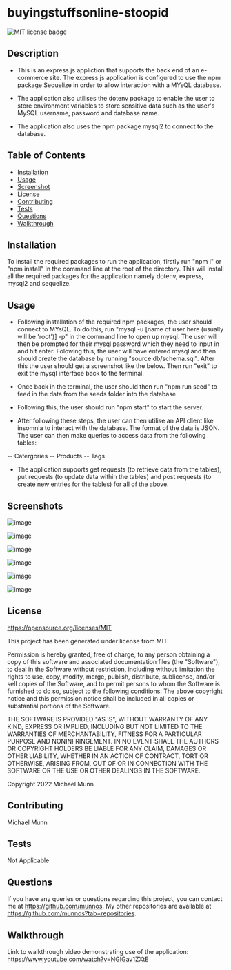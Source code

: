 # buyingstuffsonline-stoopid

![MIT license badge](https://img.shields.io/badge/license-MIT-blue.svg)


## Description

- This is an express.js appliction that supports the back end of an e-commerce site. The express.js application is configured to use the npm package Sequelize in order to allow interaction with a MYsQL database.

- The application also utilises the dotenv package to enable the user to store environment variables to store sensitive data such as the user's MySQL username, password and database name.

- The application also uses the npm package mysql2 to connect to the database.


## Table of Contents
* [Installation](#installation)
* [Usage](#usage)
* [Screenshot](#screenshot)
* [License](#license)
* [Contributing](#contributing)
* [Tests](#tests)
* [Questions](#questions)
* [Walkthrough](#walkthrough)

## Installation 

To install the required packages to run the application, firstly run "npm i" or "npm install" in the command line at the root of the directory. This will install all the required packages for the application namely dotenv, express, mysql2 and sequelize.

## Usage

- Following installation of the required npm packages, the user should connect to MYsQL. To do this, run "mysql -u [name of user here (usually will be 'root')] -p" in the command line to open up mysql. The user will then be prompted for their mysql password which they need to input in and hit enter. Folowing this, the user will have entered mysql and then should create the database by running "source db/schema.sql". After this the user should get a screenshot like the below. Then run "exit" to exit the mysql interface back to the terminal.

- Once back in the terminal, the user should then run "npm run seed" to feed in the data from the seeds folder into the database.

- Following this, the user should run "npm start" to start the server.


- After following these steps, the user can then utilise an API client like insomnia to interact with the database. The format of the data is JSON. The user can then make queries to access data from the following tables:

-- Catergories
-- Products
-- Tags

- The application supports get requests (to retrieve data from the tables), put requests (to update data within the tables) and post requests (to create new entries for the tables) for all of the above.

## Screenshots

![image](https://user-images.githubusercontent.com/88617634/193846272-19a7e85c-add9-48eb-ac25-fe4031df719b.png)

![image](https://user-images.githubusercontent.com/88617634/193846410-e06b174c-8455-4cbc-9e76-3b7d0fc8cbe5.png)

![image](https://user-images.githubusercontent.com/88617634/193846519-46ae6fff-30e8-4199-9ea3-544abbaaa5d9.png)

![image](https://user-images.githubusercontent.com/88617634/193846700-6180a985-7542-4e33-a08f-e5c1be883de9.png)

![image](https://user-images.githubusercontent.com/88617634/193848755-c54737dd-cf68-4869-8042-7eab4e978c64.png)

![image](https://user-images.githubusercontent.com/88617634/193848826-669b4b7d-87dc-4650-8e79-fc99b0872996.png)

## License

https://opensource.org/licenses/MIT

This project has been generated under license from MIT.

Permission is hereby granted, free of charge, to any person obtaining a copy of this software and associated documentation files (the "Software"), to deal in the Software without restriction, including without limitation the rights to use, copy, modify, merge, publish, distribute, sublicense, and/or sell copies of the Software, and to permit persons to whom the Software is furnished to do so, subject to the following conditions: The above copyright notice and this permission notice shall be included in all copies or substantial portions of the Software.

THE SOFTWARE IS PROVIDED "AS IS", WITHOUT WARRANTY OF ANY KIND, EXPRESS OR IMPLIED, INCLUDING BUT NOT LIMITED TO THE WARRANTIES OF MERCHANTABILITY, FITNESS FOR A PARTICULAR PURPOSE AND NONINFRINGEMENT. IN NO EVENT SHALL THE AUTHORS OR COPYRIGHT HOLDERS BE LIABLE FOR ANY CLAIM, DAMAGES OR OTHER LIABILITY, WHETHER IN AN ACTION OF CONTRACT, TORT OR OTHERWISE, ARISING FROM, OUT OF OR IN CONNECTION WITH THE SOFTWARE OR THE USE OR OTHER DEALINGS IN THE SOFTWARE.

Copyright 2022 Michael Munn

## Contributing
Michael Munn

## Tests
Not Applicable

## Questions

If you have any queries or questions regarding this project, you can contact me at https://github.com/munnos. My other repositories are available at https://github.com/munnos?tab=repositories.

## Walkthrough

Link to walkthrough video demonstrating use of the application: https://www.youtube.com/watch?v=NGIGav1ZXtE
